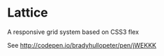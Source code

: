 # Lattice
A responsive grid system based on CSS3 flex

See http://codepen.io/bradyhullopeter/pen/jWEKKK
